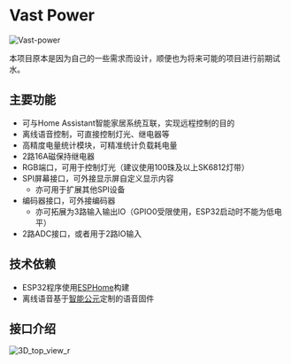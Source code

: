 # Vast Power

![Vast-power](images/3D_top_view.jpg)

本项目原本是因为自己的一些需求而设计，顺便也为将来可能的项目进行前期试水。

## 主要功能

* 可与Home Assistant智能家居系统互联，实现远程控制的目的
* 离线语音控制，可直接控制灯光、继电器等
* 高精度电量统计模块，可精准统计负载耗电量
* 2路16A磁保持继电器
* RGB端口，可用于控制灯光（建议使用100珠及以上SK6812灯带）
* SPI屏幕接口，可外接显示屏自定义显示内容
  * 亦可用于扩展其他SPI设备
* 编码器接口，可外接编码器
  * 亦可拓展为3路输入输出IO（GPIO0受限使用，ESP32启动时不能为低电平）
* 2路ADC接口，或者用于2路IO输入

## 技术依赖

* ESP32程序使用[ESPHome](https://esphome.io/)构建
* 离线语音基于[智能公元](http://www.smartpi.cn/)定制的语音固件

## 接口介绍

![3D_top_view_r](images/3D_top_view_r.jpg)
